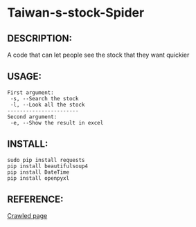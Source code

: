 # Taiwan-s-stock-Spider

## DESCRIPTION:

A code that can let people see the stock that they want quickier

## USAGE:

```
First argument:
 -s, --Search the stock
 -l, --Look all the stock
-----------------------
Second argument:
 -e, --Show the result in excel
```

## INSTALL:

```
sudo pip install requests
pip install beautifulsoup4
pip install DateTime
pip install openpyxl
```

## REFERENCE:

[Crawled page](https://www.twse.com.tw/zh/)
